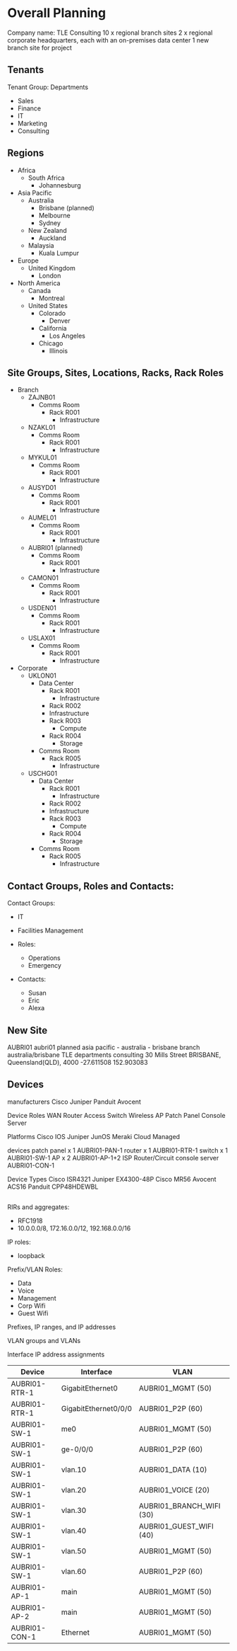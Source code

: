 # Overall Planning
Company name: TLE Consulting
10 x regional branch sites
2 x regional corporate headquarters, each with an on-premises data center
1 new branch site for project

## Tenants
Tenant Group: Departments
- Sales
- Finance
- IT
- Marketing
- Consulting

## Regions 
- Africa
  - South Africa 
    - Johannesburg
- Asia Pacific
  - Australia
    - Brisbane (planned)
    - Melbourne
    - Sydney
  - New Zealand
    - Auckland
  - Malaysia
    - Kuala Lumpur
- Europe
  - United Kingdom 
    - London
- North America
  - Canada
    - Montreal
  - United States
    - Colorado
      - Denver
    - California
      - Los Angeles
    - Chicago
      - Illinois

## Site Groups, Sites, Locations, Racks, Rack Roles
- Branch
  - ZAJNB01
    - Comms Room
      - Rack R001
        - Infrastructure
  - NZAKL01
    - Comms Room
      - Rack R001
        - Infrastructure
  - MYKUL01 
    - Comms Room
      - Rack R001
        - Infrastructure
  - AUSYD01
    - Comms Room
      - Rack R001
        - Infrastructure
  - AUMEL01
    - Comms Room
      - Rack R001
        - Infrastructure
  - AUBRI01 (planned)
    - Comms Room
      - Rack R001
        - Infrastructure
  - CAMON01  
    - Comms Room
      - Rack R001
        - Infrastructure
  - USDEN01
    - Comms Room
      - Rack R001
        - Infrastructure
  - USLAX01 
    - Comms Room
      - Rack R001
        - Infrastructure
- Corporate
  - UKLON01
    - Data Center
      - Rack R001
        - Infrastructure
      - Rack R002
      - Infrastructure
      - Rack R003
        - Compute  
      - Rack R004
        - Storage
    - Comms Room
      - Rack R005
        - Infrastructure
  - USCHG01
    - Data Center
      - Rack R001
        - Infrastructure
      - Rack R002
      - Infrastructure
      - Rack R003
        - Compute  
      - Rack R004
        - Storage
    - Comms Room
      - Rack R005
        - Infrastructure

## Contact Groups, Roles and Contacts: 
Contact Groups: 
  - IT
  - Facilities Management
  
- Roles:
  - Operations
  - Emergency

- Contacts: 
  - Susan 
  - Eric
  - Alexa 

## New Site
AUBRI01
aubri01
planned
asia pacific - australia - brisbane
branch
australia/brisbane
TLE departments
consulting
30 Mills Street BRISBANE, Queensland(QLD), 4000
-27.611508
152.903083

## Devices
manufacturers
Cisco
Juniper
Panduit
Avocent 

Device Roles
WAN Router
Access Switch
Wireless AP
Patch Panel
Console Server

Platforms
Cisco IOS
Juniper JunOS
Meraki Cloud Managed

devices
patch panel x 1 AUBRI01-PAN-1
router x 1 AUBRI01-RTR-1
switch x 1 AUBRI01-SW-1
AP x 2 AUBRI01-AP-1+2
ISP Router/Circuit
console server AUBRI01-CON-1

Device Types
Cisco ISR4321
Juniper EX4300-48P
Cisco MR56
Avocent ACS16
Panduit CPP48HDEWBL

## 
RIRs and aggregates:
  - RFC1918
  - 10.0.0.0/8, 172.16.0.0/12, 192.168.0.0/16
  
IP roles:
- loopback

Prefix/VLAN Roles:
- Data 
- Voice
- Management
- Corp Wifi
- Guest Wifi 

Prefixes, IP ranges, and IP addresses

VLAN groups and VLANs

Interface IP address assignments

| Device | Interface | VLAN |
| --- | --- | --- | 
| AUBRI01-RTR-1 | GigabitEthernet0 | AUBRI01_MGMT (50) |
| AUBRI01-RTR-1 | GigabitEthernet0/0/0 | AUBRI01_P2P (60) |
| AUBRI01-SW-1|  me0 | AUBRI01_MGMT (50) |
| AUBRI01-SW-1 | ge-0/0/0 | AUBRI01_P2P (60) |
| AUBRI01-SW-1 | vlan.10 | AUBRI01_DATA (10) |
| AUBRI01-SW-1 | vlan.20 | AUBRI01_VOICE (20) |
| AUBRI01-SW-1 | vlan.30 | AUBRI01_BRANCH_WIFI (30) |
| AUBRI01-SW-1 | vlan.40 | AUBRI01_GUEST_WIFI (40) |
| AUBRI01-SW-1 | vlan.50 | AUBRI01_MGMT (50) |
| AUBRI01-SW-1 | vlan.60 | AUBRI01_P2P (60) |
| AUBRI01-AP-1 |  main | AUBRI01_MGMT (50) |
| AUBRI01-AP-2 |  main | AUBRI01_MGMT (50) |
| AUBRI01-CON-1 | Ethernet | AUBRI01_MGMT (50) |